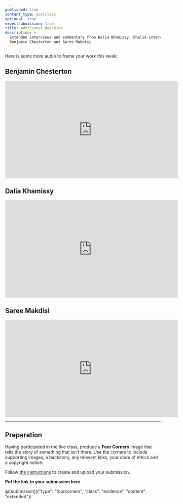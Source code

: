 ```yaml
---
published: true
content_type: postclass
optional: true
expectsubmission: true
title: Additional Watching
description: >-
  Extended interviews and commentary from Dalia Khamissy, Dhalia interviews,
  Benjamin Chesterton and Saree Makdisi
---
```

Here is some more audio to frame your work this week:

## Benjamin Chesterton

<iframe width="560" height="315" src="https://www.youtube.com/embed/2o5eOB48NAg" frameborder="0" allowfullscreen></iframe>

## Dalia Khamissy

<iframe width="560" height="315" src="https://www.youtube.com/embed/XpTzryaGKR0" frameborder="0" allowfullscreen></iframe>

## Saree Makdisi

<iframe width="560" height="315" src="https://www.youtube.com/embed/hvfXO30YX1I" frameborder="0" allowfullscreen></iframe>

----

## Preparation

Having participated in the live class, produce a **Four Corners** image that tells the story of something that isn’t there. Use the corners to include supporting images, a backstory, any relevant links, your code of ethics and a copyright notice.

Follow [the instructions](/fourcorners.md) to create and upload your submission.

**Put the link to your submission here**

@[submission]({"type": "fourcorners", "class": "evidence", "content": "extended"})
